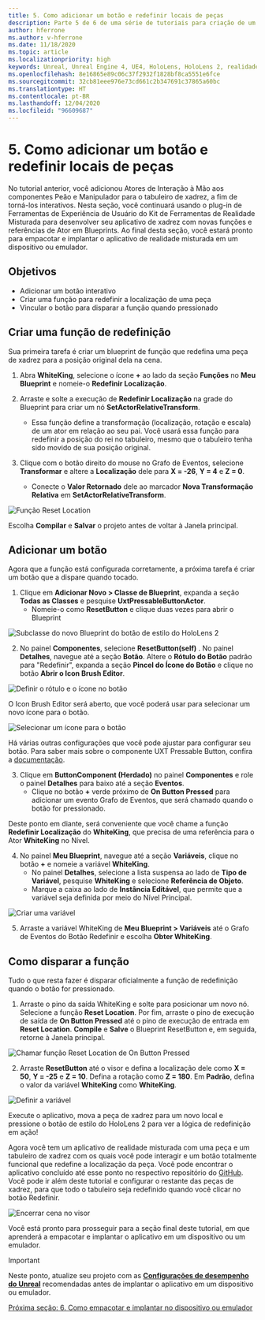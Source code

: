 ```yaml
---
title: 5. Como adicionar um botão e redefinir locais de peças
description: Parte 5 de 6 de uma série de tutoriais para criação de um aplicativo de xadrez usando o Unreal Engine 4 e o plug-in Ferramentas de Experiência de Usuário do Kit de Ferramentas de Realidade Misturada
author: hferrone
ms.author: v-hferrone
ms.date: 11/18/2020
ms.topic: article
ms.localizationpriority: high
keywords: Unreal, Unreal Engine 4, UE4, HoloLens, HoloLens 2, realidade misturada, tutorial, introdução, mrtk, uxt, Ferramentas de UX, documentação, headset de realidade misturada, headset do windows mixed reality, headset de realidade virtual
ms.openlocfilehash: 8e16865e89c06c37f2932f1828bf8ca5551e6fce
ms.sourcegitcommit: 32cb81eee976e73cd661c2b347691c37865a60bc
ms.translationtype: HT
ms.contentlocale: pt-BR
ms.lasthandoff: 12/04/2020
ms.locfileid: "96609687"
---
```

# <a name="5-adding-a-button--resetting-piece-locations"></a>5. Como adicionar um botão e redefinir locais de peças

No tutorial anterior, você adicionou Atores de Interação à Mão aos componentes Peão e Manipulador para o tabuleiro de xadrez, a fim de torná-los interativos. Nesta seção, você continuará usando o plug-in de Ferramentas de Experiência de Usuário do Kit de Ferramentas de Realidade Misturada para desenvolver seu aplicativo de xadrez com novas funções e referências de Ator em Blueprints. Ao final desta seção, você estará pronto para empacotar e implantar o aplicativo de realidade misturada em um dispositivo ou emulador.

## <a name="objectives"></a>Objetivos

* Adicionar um botão interativo
* Criar uma função para redefinir a localização de uma peça
* Vincular o botão para disparar a função quando pressionado

## <a name="creating-a-reset-function"></a>Criar uma função de redefinição

Sua primeira tarefa é criar um blueprint de função que redefina uma peça de xadrez para a posição original dela na cena.

1.  Abra **WhiteKing**, selecione o ícone **+** ao lado da seção **Funções** no **Meu Blueprint** e nomeie-o **Redefinir Localização**.

2.  Arraste e solte a execução de **Redefinir Localização** na grade do Blueprint para criar um nó **SetActorRelativeTransform**.
    * Essa função define a transformação (localização, rotação e escala) de um ator em relação ao seu pai. Você usará essa função para redefinir a posição do rei no tabuleiro, mesmo que o tabuleiro tenha sido movido de sua posição original.

3. Clique com o botão direito do mouse no Grafo de Eventos, selecione **Transformar** e altere a **Localização** dele para **X = -26**, **Y = 4** e **Z = 0**.
    * Conecte o **Valor Retornado** dele ao marcador **Nova Transformação Relativa** em **SetActorRelativeTransform**.

![Função Reset Location](images/unreal-uxt/5-function.PNG)

Escolha **Compilar** e **Salvar** o projeto antes de voltar à Janela principal.


## <a name="adding-a-button"></a>Adicionar um botão

Agora que a função está configurada corretamente, a próxima tarefa é criar um botão que a dispare quando tocado.

1.  Clique em **Adicionar Novo > Classe de Blueprint**, expanda a seção **Todas as Classes** e pesquise **UxtPressableButtonActor**.
    * Nomeie-o como **ResetButton** e clique duas vezes para abrir o Blueprint

![Subclasse do novo Blueprint do botão de estilo do HoloLens 2](images/unreal-uxt/5-subclass.PNG)

2. No painel **Componentes**, selecione **ResetButton(self)** . No painel **Detalhes**, navegue até a seção **Botão**. Altere o **Rótulo do Botão** padrão para "Redefinir", expanda a seção **Pincel do Ícone do Botão** e clique no botão **Abrir o Icon Brush Editor**.

![Definir o rótulo e o ícone no botão](images/unreal-uxt/5-buttonconfig.PNG)

O Icon Brush Editor será aberto, que você poderá usar para selecionar um novo ícone para o botão.

![Selecionar um ícone para o botão](images/unreal-uxt/5-iconbrusheditor.PNG)

Há várias outras configurações que você pode ajustar para configurar seu botão. Para saber mais sobre o componente UXT Pressable Button, confira a [documentação](https://microsoft.github.io/MixedReality-UXTools-Unreal/Docs/PressableButton.html).

3. Clique em **ButtonComponent (Herdado)** no painel **Componentes** e role o painel **Detalhes** para baixo até a seção **Eventos**.
    * Clique no botão **+** verde próximo de **On Button Pressed** para adicionar um evento Grafo de Eventos, que será chamado quando o botão for pressionado.

Deste ponto em diante, será conveniente que você chame a função **Redefinir Localização** do **WhiteKing**, que precisa de uma referência para o Ator **WhiteKing** no Nível.

4.  No painel **Meu Blueprint**, navegue até a seção **Variáveis**, clique no botão **+** e nomeie a variável **WhiteKing**.
    * No painel **Detalhes**, selecione a lista suspensa ao lado de **Tipo de Variável**, pesquise **WhiteKing** e selecione **Referência de Objeto**.
    * Marque a caixa ao lado de **Instância Editável**, que permite que a variável seja definida por meio do Nível Principal.

![Criar uma variável](images/unreal-uxt/5-var.PNG)

5.  Arraste a variável WhiteKing de **Meu Blueprint > Variáveis** até o Grafo de Eventos do Botão Redefinir e escolha **Obter WhiteKing**.

## <a name="firing-the-function"></a>Como disparar a função

Tudo o que resta fazer é disparar oficialmente a função de redefinição quando o botão for pressionado.

1.  Arraste o pino da saída WhiteKing e solte para posicionar um novo nó. Selecione a função **Reset Location**. Por fim, arraste o pino de execução de saída de **On Button Pressed** até o pino de execução de entrada em **Reset Location**. **Compile** e **Salve** o Blueprint ResetButton e, em seguida, retorne à Janela principal.

![Chamar função Reset Location de On Button Pressed](images/unreal-uxt/5-callresetloc.PNG)

2.  Arraste **ResetButton** até o visor e defina a localização dele como **X = 50**, **Y = -25** e **Z = 10**. Defina a rotação como **Z = 180**. Em **Padrão**, defina o valor da variável **WhiteKing** como **WhiteKing**.

![Definir a variável](images/unreal-uxt/5-buttonlevel.PNG)

Execute o aplicativo, mova a peça de xadrez para um novo local e pressione o botão de estilo do HoloLens 2 para ver a lógica de redefinição em ação!

Agora você tem um aplicativo de realidade misturada com uma peça e um tabuleiro de xadrez com os quais você pode interagir e um botão totalmente funcional que redefine a localização da peça. Você pode encontrar o aplicativo concluído até esse ponto no respectivo repositório do [GitHub](https://github.com/microsoft/MixedReality-Unreal-Samples/tree/master/ChessApp). Você pode ir além deste tutorial e configurar o restante das peças de xadrez, para que todo o tabuleiro seja redefinido quando você clicar no botão Redefinir.

![Encerrar cena no visor](images/unreal-uxt/5-endscene.PNG)

Você está pronto para prosseguir para a seção final deste tutorial, em que aprenderá a empacotar e implantar o aplicativo em um dispositivo ou um emulador.

> [!IMPORTANT]
> Neste ponto, atualize seu projeto com as **[Configurações de desempenho do Unreal](../performance-recommendations-for-unreal.md)** recomendadas antes de implantar o aplicativo em um dispositivo ou emulador.

[Próxima seção: 6. Como empacotar e implantar no dispositivo ou emulador](unreal-uxt-ch6.md)
